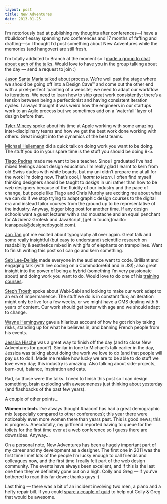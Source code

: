 ```yaml
---
layout: post
title: New Adventures
date: 2013-01-25
---
```


I’m notoriously bad at publishing my thoughts after conferences—I have a #buildconf essay spanning two conferences and 17 months of faffing and drafting—so I thought I’d post something about New Adventures while the memories (and hangover) are still fresh.

I’m totally addicted to Branch at the moment so I [made a group to chat about each of the talks](http://branch.com/g/new-adventures). Would love to have you in the group talking about the day — send a request to join :)

[Jason Santa Maria](http://branch.com/b/jason-the-nimble-process) talked about process. We’re well past the stage where we should be going off into a Design Cave™ and come out the other end with a pixel-perfect ‘painting of a website’; we need to adapt our workflow to iterations. We need to learn how to ship great work consistently; there’s a tension between being a perfectionist and having consistent iteration cycles. I always thought it was weird how the engineers in our startups work to an Agile process but we sometimes add on a ‘waterfall’ layer of design before that.

[Tyler Mincey](http://branch.com/b/tyler-appropriate-tension) spoke about his time at Apple working with some amazing inter-disciplinary teams and how we get the best work done working with others. Great insight into the dynamics of the best teams.

[Michael Heilemann](http://branch.com/b/michael-the-inertia-of-ideas) did a quick talk on doing work you want to be doing. The stuff you do in your spare time is the stuff you should be doing 9-5.

[Tiago Pedras](http://branch.com/b/tiago-responsive-teaching) made me want to be a teacher. Since I graduated I’ve had mixed feelings about design education. I’m really glad I learnt to kern from old Swiss dudes with white beards, but my uni didn’t prepare me at all for the work I’m doing now. That’s cool, I _learnt to learn_. I often find myself thinking designers should be taught to _design_ in uni rather than how to be _web_ designers because of the fluidity of our industry and the pace of change, but people like Tiago and Chris Murphy are exciting me about what we can do if we stop trying to adapt graphic design courses to the digital era and instead tailor courses from the ground up to be representative of the industry. Anyway, bigger blog post for another time. If any design schools want a guest lecturer with a rad moustache and an equal penchant for Akzidenz Grotesk and JavaScript, [get in touch](mailto: icanspeak@designedbygold.com).

[Jon Tan](http://branch.com/b/jon-billboards-and-novels) got me excited about typography all over again. Great talk and some really insightful (but easy to understand) scientific research on readability & aesthetics mixed in with gifs of elephants on trampolines. Want to finish writing this post so I can go and kern something.

[Seb Lee-Delisle](http://branch.com/b/seb-new-adventures-in-code) made everyone in the audience want to code. Brilliant and engaging talk (with live coding on a Commodore64 and in JS!); also great insight into the power of being a hybrid (something I’m very passionate about) and doing work you want to do. Would love to do one of his [training courses](http://seb.ly/training).

[Steph Troeth](http://branch.com/b/steph-the-beauty-in-the-impermanent) spoke about Wabi-Sabi and looking to make our work adapt to an era of impermanence. The stuff we do is in constant flux; an iteration might only be live for a few weeks, or we might have a CMS dealing with 5 years of content. Our work should get better with age and we should adapt to change.

[Wayne Hemingway](http://branch.com/b/wayne-wayne-tells-it-like-it-is) gave a hilarious account of how he got rich by taking risks, standing up for what he believes in, and banning French people from his events.

[Jessica Hische](http://branch.com/b/wayne-wayne-tells-it-like-it-is) was a great way to finish off the day (and to close New Adventures for good?). Similar in tone to Michael’s talk earlier in the day, Jessica was talking about doing the work we love to do (and that people will pay us to do!). Made me realise how lucky we are to be able to do stuff we love every day; this industry is amazing. Also talking about side-projects, burn-out, balance, inspiration and cats.

Rad, so those were the talks. I need to finish this post so I can design something, brain exploding with awesomeness just thinking about yesterday (and flashbacks of the past few years).

A couple of other points…

__Women in tech.__ I’ve always thought #naconf has had a great demographic mix (especially compared to other conferences); this year there were noticeably even more women there than years past. This is good news; this is progress. Anecdotally, my girlfriend reported having to queue for the toilets for the first time ever at a web conference so I guess there are downsides. Anyway…

On a personal note, New Adventures has been a hugely important part of my career and my development as a designer. The first one in 2011 was the first time I met lots of the people I’m lucky enough to call friends and colleagues now, and the first time I really felt part of the web design community. The events have always been excellent, and if this is the last one then they’ve definitely gone out on a high. Colly and Greg — if you’ve bothered to read this far down; thanks guys :)

Last thing — there was a bit of an incident involving two men, a piano and a hefty repair bill. If you could [spare a couple of quid](http://www.indiegogo.com/helpcollyandgreg) to help out Colly & Greg that would be awesome.
